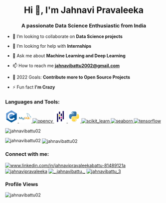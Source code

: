 <h1 align="center">Hi 👋, I'm Jahnavi Pravaleeka</h1>
<h3 align="center">A passionate Data Science Enthusiastic from India</h3>


- 👯 I’m looking to collaborate on **Data Science projects**

- 🤝 I’m looking for help with **Internships**

- 💬 Ask me about **Machine Learning and Deep Learning**

- 📫 How to reach me **jahnavibattu2002@gmail.com**

- 🎯 2022 Goals: **Contribute more to Open Source Projects**

- ⚡ Fun fact **I'm Crazy**


<h3 align="left">Languages and Tools:</h3>
<p align="left"> <a href="https://www.cprogramming.com/" target="_blank" rel="noreferrer"> <img src="https://raw.githubusercontent.com/devicons/devicon/master/icons/c/c-original.svg" alt="c" width="40" height="40"/> </a> <a href="https://www.mysql.com/" target="_blank" rel="noreferrer"> <img src="https://raw.githubusercontent.com/devicons/devicon/master/icons/mysql/mysql-original-wordmark.svg" alt="mysql" width="40" height="40"/> </a> <a href="https://opencv.org/" target="_blank" rel="noreferrer"> <img src="https://www.vectorlogo.zone/logos/opencv/opencv-icon.svg" alt="opencv" width="40" height="40"/> </a> <a href="https://pandas.pydata.org/" target="_blank" rel="noreferrer"> <img src="https://raw.githubusercontent.com/devicons/devicon/2ae2a900d2f041da66e950e4d48052658d850630/icons/pandas/pandas-original.svg" alt="pandas" width="40" height="40"/> </a> <a href="https://www.python.org" target="_blank" rel="noreferrer"> <img src="https://raw.githubusercontent.com/devicons/devicon/master/icons/python/python-original.svg" alt="python" width="40" height="40"/> </a> <a href="https://scikit-learn.org/" target="_blank" rel="noreferrer"> <img src="https://upload.wikimedia.org/wikipedia/commons/0/05/Scikit_learn_logo_small.svg" alt="scikit_learn" width="40" height="40"/> </a> <a href="https://seaborn.pydata.org/" target="_blank" rel="noreferrer"> <img src="https://seaborn.pydata.org/_images/logo-mark-lightbg.svg" alt="seaborn" width="40" height="40"/> </a> <a href="https://www.tensorflow.org" target="_blank" rel="noreferrer"> <img src="https://www.vectorlogo.zone/logos/tensorflow/tensorflow-icon.svg" alt="tensorflow" width="40" height="40"/> </a> </p>



<p><img align="center" src="https://github-readme-streak-stats.herokuapp.com/?user=jahnavibattu02&" alt="jahnavibattu02" /></p>

<p><img align="left" src="https://github-readme-stats.vercel.app/api/top-langs?username=jahnavibattu02&show_icons=true&locale=en&layout=compact" alt="jahnavibattu02" /></p>



<p>&nbsp;<img align="center" src="https://github-readme-stats.vercel.app/api?username=jahnavibattu02&show_icons=true&locale=en" alt="jahnavibattu02" /></p>

<h3 align="left">Connect with me:</h3>
<p align="left">
<a href="https://linkedin.com/in/www.linkedin.com/in/jahnavipravaleekabattu-81489121a" target="blank"><img align="center" src="https://raw.githubusercontent.com/rahuldkjain/github-profile-readme-generator/master/src/images/icons/Social/linked-in-alt.svg" alt="www.linkedin.com/in/jahnavipravaleekabattu-81489121a" height="30" width="40" /></a>
<a href="https://kaggle.com/jahnavipravaleeka" target="blank"><img align="center" src="https://raw.githubusercontent.com/rahuldkjain/github-profile-readme-generator/master/src/images/icons/Social/kaggle.svg" alt="jahnavipravaleeka" height="30" width="40" /></a>
<a href="https://instagram.com/_.jahnavibattu._" target="blank"><img align="center" src="https://raw.githubusercontent.com/rahuldkjain/github-profile-readme-generator/master/src/images/icons/Social/instagram.svg" alt="_.jahnavibattu._" height="30" width="40" /></a>
<a href="https://www.codechef.com/users/jahnavibattu_3" target="blank"><img align="center" src="https://cdn.jsdelivr.net/npm/simple-icons@3.1.0/icons/codechef.svg" alt="jahnavibattu_3" height="30" width="40" /></a>
</p>

<h3 align="left">Profile Views</h3>
<p align="left"> <img src="https://komarev.com/ghpvc/?username=jahnavibattu02&label=Profile%20views&color=0e75b6&style=flat" alt="jahnavibattu02" /> </p>

